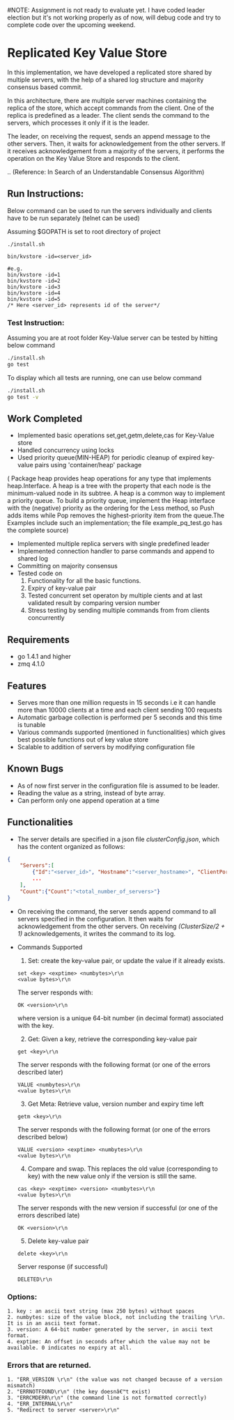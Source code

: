 #NOTE:
Assignment is not ready to evaluate yet. I have coded leader election but it's not working properly as of now, will debug code and try to complete code over the upcoming weekend.








# Replicated Key Value Store

In this implementation, we have developed a replicated store shared by multiple servers, with the help of a shared log structure and majority consensus based commit.

In this architecture, there are multiple server machines containing the replica of the store, which accept commands from the client. One of the replica is predefined as a leader. The client sends the command to the servers, which processes it only if it is the leader.

The leader, on receiving the request, sends an append message to the other servers. Then, it waits for acknowledgement from the other servers. If it receives acknowledgement from a majority of the servers, it performs the operation on the Key Value Store and responds to the client.

.. (Reference: In Search of an Understandable Consensus Algorithm)

## Run Instructions:

Below command can be used to run the servers individually and clients have to be run separately (telnet can be used)
 
Assuming $GOPATH is set to root directory of project
```
./install.sh

bin/kvstore -id=<server_id>

#e.g.
bin/kvstore -id=1
bin/kvstore -id=2
bin/kvstore -id=3
bin/kvstore -id=4
bin/kvstore -id=5
/* Here <server_id> represents id of the server*/
```





### Test Instruction:
Assuming you are at root folder
Key-Value server can be tested by hitting below command 

```cmd
./install.sh
go test
```

To display which all tests are running, one can use below command

```cmd
./install.sh
go test -v
```


## Work Completed

- Implemented basic operations set,get,getm,delete,cas for Key-Value store
- Handled concurrency using locks
- Used priority queue(MIN-HEAP) for periodic cleanup of expired key-value pairs
  using 'container/heap' package
  
 ( Package heap provides heap operations for any type that implements heap.Interface. 
 A heap is a tree with the property that each node is the minimum-valued node in its subtree.
 A heap is a common way to implement a priority queue. To build a priority queue,
 implement the Heap interface with the (negative) priority as the ordering for the
 Less method, so Push adds items while Pop removes the highest-priority item from
 the queue.The Examples include such an implementation; the file example_pq_test.go
 has the complete source)
- Implemented multiple replica servers with single predefined leader
- Implemented connection handler to parse commands and append to shared log
- Committing on majority consensus
- Tested code on 
	1. Functionality for all the basic functions.
	2. Expiry of key-value pair
	3. Tested concurrent set operaton by multiple cients and at last validated result by comparing version number
	4. Stress testing by sending multiple commands from from clients concurrently


## Requirements

- go 1.4.1 and higher
- zmq 4.1.0

## Features

- Serves more than one million requests in 15 seconds i.e it can handle more than 10000 clients at a time and each client sending 100 requests
- Automatic garbage collection is performed per 5 seconds and this time is tunable
- Various commands supported (mentioned in functionalities) which gives best possible functions out of key value store
- Scalable to addition of servers by modifying configuration file


## Known Bugs

- As of now first server in the configuration file is assumed to be leader.
- Reading the value as a string, instead of byte array.
- Can perform only one append operation at a time


## Functionalities

- The server details are specified in a json file *clusterConfig.json*, which has the content organized as follows:

```json
{
	"Servers":[
	    {"Id":"<server_id>", "Hostname":"<server_hostname>", "ClientPort":"<port_for_client_command>", "LogPort":"<port_for_log_messages>"},
	    ...
	],
	"Count":{"Count":"<total_number_of_servers>"}
}
```

- On receiving the command, the server sends append command to all servers specified in the configuration. It then waits for acknowledgement from the other servers. On receiving *(ClusterSize/2 + 1)* acknowledgements, it writes the command to its log.

- Commands Supported

   1. Set: create the key-value pair, or update the value if it already exists.
   
    ```
    set <key> <exptime> <numbytes>\r\n
    <value bytes>\r\n
    ```

    The server responds with:
    
    ```
    OK <version>\r\n
    ```

    where version is a unique 64-bit number (in decimal format) associated with the key.

   2. Get: Given a key, retrieve the corresponding key-value pair

    ```
    get <key>\r\n
    ```

    The server responds with the following format (or one of the errors described later)

    ```
    VALUE <numbytes>\r\n
    <value bytes>\r\n
    ```

   3. Get Meta: Retrieve value, version number and expiry time left
   
    ```
    getm <key>\r\n
    ```

    The server responds with the following format (or one of the errors described below)
    
    ```
    VALUE <version> <exptime> <numbytes>\r\n
    <value bytes>\r\n
    ```

   4. Compare and swap. This replaces the old value (corresponding to key) with the new value only if the version is still the same.

    ```
    cas <key> <exptime> <version> <numbytes>\r\n
    <value bytes>\r\n
    ```

    The server responds with the new version if successful (or one of the errors described late)

    ```
    OK <version>\r\n
    ```

   5. Delete key-value pair
   
    ```
    delete <key>\r\n
    ```

    Server response (if successful)

    ```
    DELETED\r\n
    ```

### Options:

    1. key : an ascii text string (max 250 bytes) without spaces
    2. numbytes: size of the value block, not including the trailing \r\n. It is in an ascii text format.
    3. version: A 64-bit number generated by the server, in ascii text format.
    4. exptime: An offset in seconds after which the value may not be available. 0 indicates no expiry at all.

### Errors that are returned.

    1. "ERR_VERSION \r\n" (the value was not changed because of a version mismatch)
    2. "ERRNOTFOUND\r\n" (the key doesnâ€™t exist)
    3. "ERRCMDERR\r\n" (the command line is not formatted correctly)
    4. "ERR_INTERNAL\r\n"
    5. "Redirect to server <server>\r\n"
